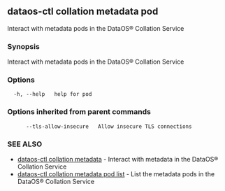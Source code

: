 ## dataos-ctl collation metadata pod

Interact with metadata pods in the DataOS® Collation Service

### Synopsis

Interact with metadata pods in the DataOS® Collation Service

### Options

```
  -h, --help   help for pod
```

### Options inherited from parent commands

```
      --tls-allow-insecure   Allow insecure TLS connections
```

### SEE ALSO

* [dataos-ctl collation metadata](dataos-ctl_collation_metadata.md)	 - Interact with metadata in the DataOS® Collation Service
* [dataos-ctl collation metadata pod list](dataos-ctl_collation_metadata_pod_list.md)	 - List the metadata pods in the DataOS® Collation Service

